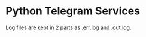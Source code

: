 # Python Telegram Services

Log files are kept in 2 parts as <service-name>.err.log and <service-name>.out.log.
